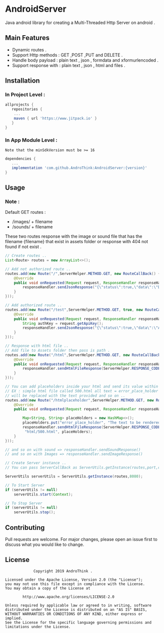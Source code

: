 # AndroidServer

Java android library for creating a Multi-Threaded Http Server on android .

## Main Features
   - Dynamic routes .
   - Support Http methods : GET ,POST ,PUT and DELETE .
   - Handle body payload : plain text , json , formdata and xformurlencoded .
   - Support response with : plain text , json , html and files .

## Installation

### In Project Level :

```groovy
allprojects {
   repositories {
	...
	maven { url 'https://www.jitpack.io' }
   }
}
```

### In App Module Level :
    Note that the minSdkVersion must be >= 16

```groovy
dependencies {
   ...
   implementation 'com.github.AndroThink:AndroidServer:{version}'
}
```

## Usage

### Note :

Default GET routes :
   - /images/ + filename
   - /sounds/ + filename

   These two routes response with the image or sound file that has the filename {filename} 
   that exist in assets folder or response with 404 not found if not exist .

```java
// Create routes ..
List<Route> routes = new ArrayList<>();

// Add not authorized route ..
routes.add(new Route("/",ServerHelper.METHOD.GET, new RouteCallBack() {
    @Override
    public void onRequested(Request request, ResponseHandler responseHandler)throws IOException {
        responseHandler.sendJsonResponse("{\"status\":true,\"data\":\"Demo Response .\"}");
    }
}));

// Add authorized route ..
routes.add(new Route("/test",ServerHelper.METHOD.GET, true, new RouteCallBack() {
    @Override
    public void onRequested(Request request, ResponseHandler responseHandler)throws IOException {
        String authKey = request.getApiKey();
        responseHandler.sendJsonResponse("{\"status\":true,\"data\":\"AthuKey " + authKey + ".\"}");
    }
}));

// Response with html file ..
// Add file to Assets folder then pass is path .
routes.add(new Route("/html",ServerHelper.METHOD.GET, new RouteCallBack() {
    @Override
    public void onRequested(Request request, ResponseHandler responseHandler)throws IOException {
        responseHandler.sendHtmlFileResponse(ServerHelper.RESPONSE_CODE.OK, "html/index.html");
    }
}));

// You can add placeholders inside your html and send its value within the response .
// EX : simple html file called 500.html all text = error_place_holder inside the file
// will be replaced with the text provided and so on ..
routes.add(new Route("/htmlplaceholder",ServerHelper.METHOD.GET, new RouteCallBack() {
    @Override
    public void onRequested(Request request, ResponseHandler responseHandler)throws IOException {

        Map<String, String> placeHolders = new HashMap<>();
        placeHolders.put("error_place_holder", "The text to be rendered");
        responseHandler.sendHtmlFileResponse(ServerHelper.RESPONSE_CODE.NOT_FOUND,
         "html/500.html", placeHolders);
    }
}));

// and so on with sound => responseHandler.sendSoundResponse()
// and so on with Images => responseHandler.sendImageResponse()

// Create Server instance ..
// You can pass ServerCallBack as ServerUtils.getInstance(routes,port,callBack) as server callback .

ServerUtils serverUtils = ServerUtils.getInstance(routes,8080);

// To Start Server
if (serverUtils != null)
    serverUtils.start(Context);

// To Stop Server
if (serverUtils != null)
    serverUtils.stop();

```

## Contributing
Pull requests are welcome. For major changes, please open an issue first to discuss what you would like to change.

## License
                 Copyright 2019 AndroThink .
                 
    Licensed under the Apache License, Version 2.0 (the "License");
    you may not use this file except in compliance with the License.
    You may obtain a copy of the License at

            http://www.apache.org/licenses/LICENSE-2.0

    Unless required by applicable law or agreed to in writing, software
    distributed under the License is distributed on an "AS IS" BASIS,
    WITHOUT WARRANTIES OR CONDITIONS OF ANY KIND, either express or implied.
    See the License for the specific language governing permissions and
    limitations under the License.